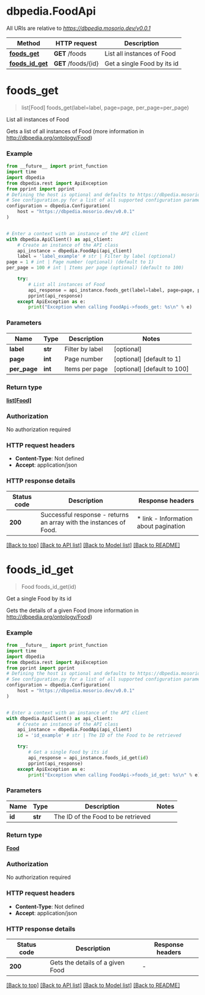 # dbpedia.FoodApi

All URIs are relative to *https://dbpedia.mosorio.dev/v0.0.1*

Method | HTTP request | Description
------------- | ------------- | -------------
[**foods_get**](FoodApi.md#foods_get) | **GET** /foods | List all instances of Food
[**foods_id_get**](FoodApi.md#foods_id_get) | **GET** /foods/{id} | Get a single Food by its id


# **foods_get**
> list[Food] foods_get(label=label, page=page, per_page=per_page)

List all instances of Food

Gets a list of all instances of Food (more information in http://dbpedia.org/ontology/Food)

### Example

```python
from __future__ import print_function
import time
import dbpedia
from dbpedia.rest import ApiException
from pprint import pprint
# Defining the host is optional and defaults to https://dbpedia.mosorio.dev/v0.0.1
# See configuration.py for a list of all supported configuration parameters.
configuration = dbpedia.Configuration(
    host = "https://dbpedia.mosorio.dev/v0.0.1"
)


# Enter a context with an instance of the API client
with dbpedia.ApiClient() as api_client:
    # Create an instance of the API class
    api_instance = dbpedia.FoodApi(api_client)
    label = 'label_example' # str | Filter by label (optional)
page = 1 # int | Page number (optional) (default to 1)
per_page = 100 # int | Items per page (optional) (default to 100)

    try:
        # List all instances of Food
        api_response = api_instance.foods_get(label=label, page=page, per_page=per_page)
        pprint(api_response)
    except ApiException as e:
        print("Exception when calling FoodApi->foods_get: %s\n" % e)
```

### Parameters

Name | Type | Description  | Notes
------------- | ------------- | ------------- | -------------
 **label** | **str**| Filter by label | [optional] 
 **page** | **int**| Page number | [optional] [default to 1]
 **per_page** | **int**| Items per page | [optional] [default to 100]

### Return type

[**list[Food]**](Food.md)

### Authorization

No authorization required

### HTTP request headers

 - **Content-Type**: Not defined
 - **Accept**: application/json

### HTTP response details
| Status code | Description | Response headers |
|-------------|-------------|------------------|
**200** | Successful response - returns an array with the instances of Food. |  * link - Information about pagination <br>  |

[[Back to top]](#) [[Back to API list]](../README.md#documentation-for-api-endpoints) [[Back to Model list]](../README.md#documentation-for-models) [[Back to README]](../README.md)

# **foods_id_get**
> Food foods_id_get(id)

Get a single Food by its id

Gets the details of a given Food (more information in http://dbpedia.org/ontology/Food)

### Example

```python
from __future__ import print_function
import time
import dbpedia
from dbpedia.rest import ApiException
from pprint import pprint
# Defining the host is optional and defaults to https://dbpedia.mosorio.dev/v0.0.1
# See configuration.py for a list of all supported configuration parameters.
configuration = dbpedia.Configuration(
    host = "https://dbpedia.mosorio.dev/v0.0.1"
)


# Enter a context with an instance of the API client
with dbpedia.ApiClient() as api_client:
    # Create an instance of the API class
    api_instance = dbpedia.FoodApi(api_client)
    id = 'id_example' # str | The ID of the Food to be retrieved

    try:
        # Get a single Food by its id
        api_response = api_instance.foods_id_get(id)
        pprint(api_response)
    except ApiException as e:
        print("Exception when calling FoodApi->foods_id_get: %s\n" % e)
```

### Parameters

Name | Type | Description  | Notes
------------- | ------------- | ------------- | -------------
 **id** | **str**| The ID of the Food to be retrieved | 

### Return type

[**Food**](Food.md)

### Authorization

No authorization required

### HTTP request headers

 - **Content-Type**: Not defined
 - **Accept**: application/json

### HTTP response details
| Status code | Description | Response headers |
|-------------|-------------|------------------|
**200** | Gets the details of a given Food |  -  |

[[Back to top]](#) [[Back to API list]](../README.md#documentation-for-api-endpoints) [[Back to Model list]](../README.md#documentation-for-models) [[Back to README]](../README.md)

